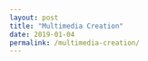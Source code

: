 ```yaml
---
layout: post
title: "Multimedia Creation"
date: 2019-01-04
permalink: /multimedia-creation/
---
```

